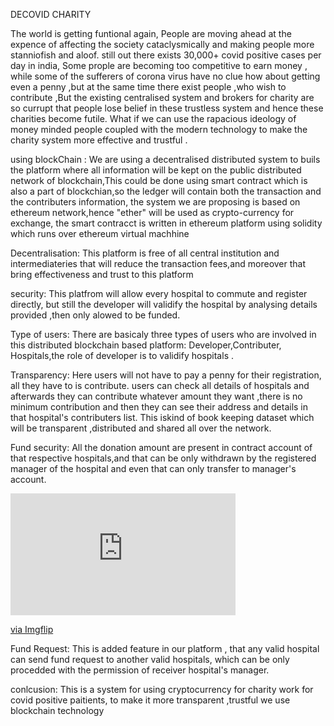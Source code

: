  DECOVID CHARITY

The world is getting funtional again, People are moving ahead at the expence of affecting the society cataclysmically and making people more stanniofish and aloof.
still out there exists 30,000+ covid positive cases per day in india, Some prople are becoming too competitive to earn money ,
while some of the sufferers of  corona virus  have no clue how about getting even a penny
,but at the same time there exist people ,who wish to contribute ,But the existing centralised system and brokers for charity are so currupt
that people lose belief in these trustless system and hence these charities become futile.
What if we can use the rapacious ideology of money minded people 
coupled with the modern technology to make the charity system more effective and trustful .

using blockChain : We are using a decentralised distributed system to buils the platform where all information will be kept on
the public distributed network of blockchain,This could be done using smart contract which is also a part of blockchian,so the ledger will contain 
both the transaction and the contributers information, the system we are proposing is based on ethereum network,hence "ether" will be 
used as crypto-currency for exchange, the smart contracct is written in ethereum platform using solidity which runs over ethereum
virtual machhine
 
Decentralisation: This platform is free of all central institution and intermediateries that will reduce the transaction fees,and moreover 
that bring effectiveness and trust to this platform

security: This platfrom will allow every hospital to commute and register directly, but still the developer will validify the hospital 
by analysing details provided ,then only alowed to be funded.

Type of users: There are basicaly three types of users who are involved in this distributed blockchain based platform: Developer,Contributer,
Hospitals,the role of developer is to validify hospitals .

Transparency: Here users will not have to pay a penny for their registration, all they have to is contribute.
users can check all details of hospitals and afterwards they can contribute whatever amount they want ,there is no minimum contribution
and then they can see their address and details in that hospital's contributers list.
This iskind of book keeping dataset which will be transparent ,distributed and shared all over the network.

Fund security: All the donation amount are present in contract account of that respective hospitals,and that can be only withdrawn by the 
registered manager of the hospital and even that can only transfer to manager's account.
<div style="width:360px;max-width:100%;"><div style="height:0;padding-bottom:54.17%;position:relative;"><iframe width="360" height="195" style="position:absolute;top:0;left:0;width:100%;height:100%;" frameBorder="0" src="https://imgflip.com/embed/49jbja"></iframe></div><p><a href="https://imgflip.com/gif/49jbja">via Imgflip</a></p></div>

Fund Request: This is added feature in our platform , that any valid hospital can send fund request to another valid hospitals,
which can be only procedded with the permission of receiver hospital's manager.

conlcusion: This is a system for using cryptocurrency for charity work for covid positive paitients, to make it more transparent
,trustful we use blockchain technology
  
